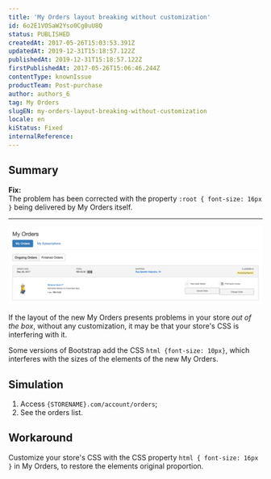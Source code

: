 ```yaml
---
title: 'My Orders layout breaking without customization'
id: 6o2E1VOSaW2Yso0Cg0uU8Q
status: PUBLISHED
createdAt: 2017-05-26T15:03:53.391Z
updatedAt: 2019-12-31T15:18:57.122Z
publishedAt: 2019-12-31T15:18:57.122Z
firstPublishedAt: 2017-05-26T15:06:46.244Z
contentType: knownIssue
productTeam: Post-purchase
author: authors_6
tag: My Orders
slugEN: my-orders-layout-breaking-without-customization
locale: en
kiStatus: Fixed
internalReference: 
---
```


## Summary

<div class="alert alert-success">
  <div><strong>Fix:</strong></div>
  <div>The problem has been corrected with the property <code>:root { font-size: 16px }</code> being delivered by My Orders itself.</div>
</div>

---

![Screen Shot 2017-05-26 at 12.01.58](https://raw.githubusercontent.com/vtexdocs/help-center-content/refs/heads/main/docs/en/known-issues/Post-purchase/my-orders-layout-breaking-without-customization_1.png)

If the layout of the new My Orders presents problems in your store _out of the box_, without any customization, it may be that your store's CSS is interfering with it.

Some versions of Bootstrap add the CSS `html {font-size: 10px}`, which interferes with the sizes of the elements of the new My Orders.

## Simulation

1. Access `{STORENAME}.com/account/orders`;
2. See the orders list.

## Workaround

Customize your store's CSS with the CSS property `html { font-size: 16px }` in My Orders, to restore the elements original proportion. 

